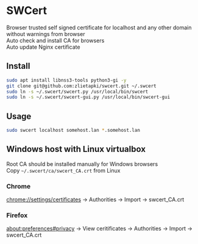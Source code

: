 SWCert
======

Browser trusted self signed certificate for localhost and any other domain without warnings from browser  
Auto check and install CA for browsers  
Auto update Nginx certificate  

Install
-------

```bash
sudo apt install libnss3-tools python3-gi -y
git clone git@github.com:zlietapki/swcert.git ~/.swcert
sudo ln -s ~/.swcert/swcert.py /usr/local/bin/swcert
sudo ln -s ~/.swcert/swcert-gui.py /usr/local/bin/swcert-gui
```

Usage
-----

```bash
sudo swcert localhost somehost.lan *.somehost.lan
```

Windows host with Linux virtualbox
----------------------------------

Root CA should be installed manually for Windows browsers  
Copy `~/.swcert/ca/swcert_CA.crt` from Linux

### Chrome

<chrome://settings/certificates> -> Authorities -> Import -> swcert_CA.crt  

### Firefox

<about:preferences#privacy> -> View ceritificates -> Authorities -> Import -> swcert_CA.crt  
